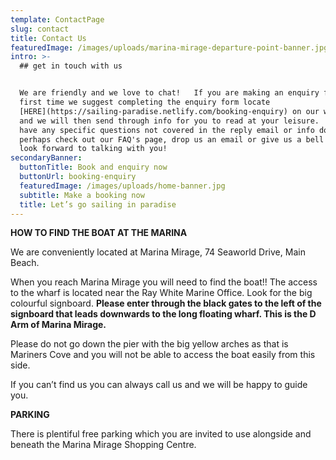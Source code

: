 ```yaml
---
template: ContactPage
slug: contact
title: Contact Us
featuredImage: /images/uploads/marina-mirage-departure-point-banner.jpg
intro: >-
  ## get in touch with us


  We are friendly and we love to chat!   If you are making an enquiry for the
  first time we suggest completing the enquiry form locate
  [HERE](https://sailing-paradise.netlify.com/booking-enquiry) on our website
  and we will then send through info for you to read at your leisure.   If you
  have any specific questions not covered in the reply email or info document,
  perhaps check out our FAQ's page, drop us an email or give us a bell!   We
  look forward to talking with you!
secondaryBanner:
  buttonTitle: Book and enquiry now
  buttonUrl: booking-enquiry
  featuredImage: /images/uploads/home-banner.jpg
  subtitle: Make a booking now
  title: Let’s go sailing in paradise
---
```

**HOW TO FIND THE BOAT AT THE MARINA**

We are conveniently located at Marina Mirage, 74 Seaworld Drive, Main Beach.  

When you reach Marina Mirage you will need to find the boat!!    The access to the wharf is located near the Ray White Marine Office.  Look for the big colourful signboard. **Please enter through the black gates to the left of the signboard that leads downwards to the long floating wharf. This is the D Arm of Marina Mirage.**

Please do not go down the pier with the big yellow arches as that is Mariners Cove and you will not be able to access the boat easily from this side.

If you can’t find us you can always call us and we will be happy to guide you.

**PARKING**

There is plentiful free parking which you are invited to use alongside and beneath the Marina Mirage Shopping Centre.
